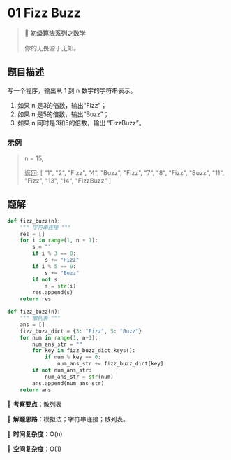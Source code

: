 # 01 Fizz Buzz

> 🌈 **初级算法系列之数学**
>
> 你的无畏源于无知。

## 题目描述

写一个程序，输出从 1 到 n 数字的字符串表示。

1. 如果 n 是3的倍数，输出“Fizz”；
2. 如果 n 是5的倍数，输出“Buzz”；
3. 如果 n 同时是3和5的倍数，输出 “FizzBuzz”。

### 示例

> n = 15,
>
> 返回:
> [
> "1",
> "2",
> "Fizz",
> "4",
> "Buzz",
> "Fizz",
> "7",
> "8",
> "Fizz",
> "Buzz",
> "11",
> "Fizz",
> "13",
> "14",
> "FizzBuzz"
> ]

## 题解

```python
def fizz_buzz(n):
    """ 字符串连接 """
    res = []
    for i in range(1, n + 1):
        s = ""
        if i % 3 == 0:
            s += "Fizz"
        if i % 5 == 0:
            s += "Buzz"
        if not s:
            s = str(i)
        res.append(s)
    return res
```

```python
def fizz_buzz(n):
    """ 散列表 """
    ans = []
    fizz_buzz_dict = {3: "Fizz", 5: "Buzz"}
    for num in range(1, n+1):
        num_ans_str = ""
        for key in fizz_buzz_dict.keys():
            if num % key == 0:
                num_ans_str += fizz_buzz_dict[key]
        if not num_ans_str:
            num_ans_str = str(num)
        ans.append(num_ans_str)
    return ans
```

🍥 **考察要点**：散列表

🍬 **解题思路**：模拟法；字符串连接；散列表。

🍉 **时间复杂度**：O(n)

🍭 **空间复杂度**：O(1)
